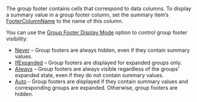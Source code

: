 The group footer contains cells that correspond to data columns. To display a summary value in a group footer column, set the summary item’s [FooterColumnName](https://docs.devexpress.com/Blazor/DevExpress.Blazor.DxGridSummaryItem.FooterColumnName) to the name of this column. 

You can use the [Group Footer Display Mode](https://docs.devexpress.com/Blazor/DevExpress.Blazor.DxGrid.GroupFooterDisplayMode) option to control group footer visibility: 

* [Never](https://docs.devexpress.com/Blazor/DevExpress.Blazor.GridGroupFooterDisplayMode) – Group footers are always hidden, even if they contain summary values. 
* [IfExpanded](https://docs.devexpress.com/Blazor/DevExpress.Blazor.GridGroupFooterDisplayMode) – Group footers are displayed for expanded groups only.  
* [Always](https://docs.devexpress.com/Blazor/DevExpress.Blazor.GridGroupFooterDisplayMode) – Group footers are always visible regardless of the groups’ expanded state, even if they do not contain summary values. 
* [Auto](https://docs.devexpress.com/Blazor/DevExpress.Blazor.GridGroupFooterDisplayMode) - Group footers are displayed if they contain summary values and corresponding groups are expanded. Otherwise, group footers are hidden. 
